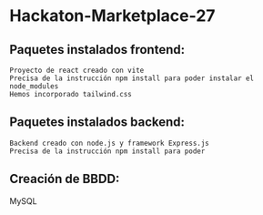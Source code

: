 # Hackaton-Marketplace-27

## Paquetes instalados frontend:
    Proyecto de react creado con vite
    Precisa de la instrucción npm install para poder instalar el node_modules
    Hemos incorporado tailwind.css
## Paquetes instalados backend:
    Backend creado con node.js y framework Express.js
    Precisa de la instrucción npm install para poder
## Creación de BBDD:
MySQL